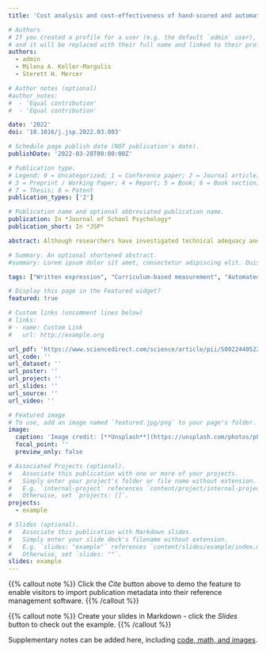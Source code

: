 ```yaml
---
title: 'Cost analysis and cost-effectiveness of hand-scored and automated approaches to writing screening'

# Authors
# If you created a profile for a user (e.g. the default `admin` user), write the username (folder name) here
# and it will be replaced with their full name and linked to their profile.
authors:
  - admin
  - Milena A. Keller-Margulis
  - Sterett H. Mercer

# Author notes (optional)
#author_notes:
#  - 'Equal contribution'
#  - 'Equal contribution'

date: '2022'
doi: '10.1016/j.jsp.2022.03.003'

# Schedule page publish date (NOT publication's date).
publishDate: '2022-03-28T00:00:00Z'

# Publication type.
# Legend: 0 = Uncategorized; 1 = Conference paper; 2 = Journal article;
# 3 = Preprint / Working Paper; 4 = Report; 5 = Book; 6 = Book section;
# 7 = Thesis; 8 = Patent
publication_types: ['2']

# Publication name and optional abbreviated publication name.
publication: In *Journal of School Psychology*
publication_short: In *JSP*

abstract: Although researchers have investigated technical adequacy and usability of written-expression curriculum-based measures (WE-CBM), the economic implications of different scoring approaches have largely been ignored. The absence of such knowledge can undermine the effective allocation of resources and lead to the adoption of suboptimal measures for the identification of students at risk for poor writing outcomes. Therefore, we used the Ingredients method to compare implementation costs and cost-effectiveness of hand-calculated and automated scoring approaches. Data analyses were conducted on secondary data from a study that evaluated predictive validity and diagnostic accuracy of quantitative approaches for scoring WE-CBM samples. Findings showed that automated approaches offered more economic solutions than hand-calculated methods; for automated scores, the effects were stronger when the free writeAlizer R package was employed, whereas, for hand-calculated scores, simpler WE-CBM metrics were less costly than more complex metrics. Sensitivity analyses confirmed the relative advantage of automated scores when the number of classrooms, students, and assessment occasions per school year increased; again, writeAlizer was less sensitive to the changes in the ingredients than the other approaches. Finally, the visualization of the cost-effectiveness ratio illustrated that writeAlizer offered the optimal balance between implementation costs and diagnostic accuracy, followed by complex hand-calculated metrics and a proprietary automated program. Implications for the use of hand-calculated and automated scores for the universal screening of written expression with elementary students are discussed.

# Summary. An optional shortened abstract.
#summary: Lorem ipsum dolor sit amet, consectetur adipiscing elit. Duis posuere tellus ac convallis placerat. Proin tincidunt magna sed ex sollicitudin condimentum.

tags: ["Written expression", "Curriculum-based measurement", "Automated text evaluation", "Universal screening", "Cost analysis", "Cost effectiveness"]

# Display this page in the Featured widget?
featured: true

# Custom links (uncomment lines below)
# links:
# - name: Custom Link
#   url: http://example.org

url_pdf: 'https://www.sciencedirect.com/science/article/pii/S0022440522000231?via%3Dihub'
url_code: ''
url_dataset: ''
url_poster: ''
url_project: ''
url_slides: ''
url_source: ''
url_video: ''

# Featured image
# To use, add an image named `featured.jpg/png` to your page's folder.
image:
  caption: 'Image credit: [**Unsplash**](https://unsplash.com/photos/pLCdAaMFLTE)'
  focal_point: ''
  preview_only: false

# Associated Projects (optional).
#   Associate this publication with one or more of your projects.
#   Simply enter your project's folder or file name without extension.
#   E.g. `internal-project` references `content/project/internal-project/index.md`.
#   Otherwise, set `projects: []`.
projects:
  - example

# Slides (optional).
#   Associate this publication with Markdown slides.
#   Simply enter your slide deck's filename without extension.
#   E.g. `slides: "example"` references `content/slides/example/index.md`.
#   Otherwise, set `slides: ""`.
slides: example
---
```


{{% callout note %}}
Click the _Cite_ button above to demo the feature to enable visitors to import publication metadata into their reference management software.
{{% /callout %}}

{{% callout note %}}
Create your slides in Markdown - click the _Slides_ button to check out the example.
{{% /callout %}}

Supplementary notes can be added here, including [code, math, and images](https://wowchemy.com/docs/writing-markdown-latex/).
